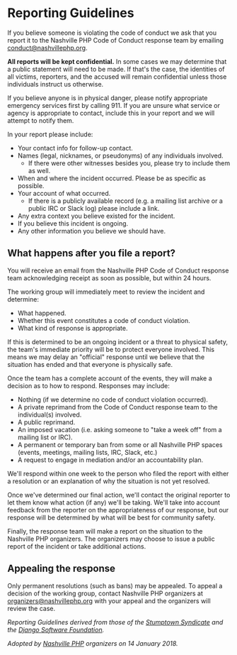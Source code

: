 # Reporting Guidelines

If you believe someone is violating the code of conduct we ask that you report it to the Nashville PHP Code of Conduct response team by emailing <conduct@nashvillephp.org>.

**All reports will be kept confidential.** In some cases we may determine that a public statement will need to be made. If that's the case, the identities of all victims, reporters, and the accused will remain confidential unless those individuals instruct us otherwise.

If you believe anyone is in physical danger, please notify appropriate emergency services first by calling 911. If you are unsure what service or agency is appropriate to contact, include this in your report and we will attempt to notify them.

In your report please include:

  * Your contact info for follow-up contact.
  * Names (legal, nicknames, or pseudonyms) of any individuals involved.
    * If there were other witnesses besides you, please try to include them as well.
  * When and where the incident occurred. Please be as specific as possible.
  * Your account of what occurred.
    * If there is a publicly available record (e.g. a mailing list archive or a public IRC or Slack log) please include a link.
  * Any extra context you believe existed for the incident.
  * If you believe this incident is ongoing.
  * Any other information you believe we should have.

## What happens after you file a report?

You will receive an email from the Nashville PHP Code of Conduct response team acknowledging receipt as soon as possible, but within 24 hours.

The working group will immediately meet to review the incident and determine:

  * What happened.
  * Whether this event constitutes a code of conduct violation.
  * What kind of response is appropriate.

If this is determined to be an ongoing incident or a threat to physical safety, the team's immediate priority will be to protect everyone involved. This means we may delay an "official" response until we believe that the situation has ended and that everyone is physically safe.

Once the team has a complete account of the events, they will make a decision as to how to respond. Responses may include:

  * Nothing (if we determine no code of conduct violation occurred).
  * A private reprimand from the Code of Conduct response team to the individual(s) involved.
  * A public reprimand.
  * An imposed vacation (i.e. asking someone to "take a week off" from a mailing list or IRC).
  * A permanent or temporary ban from some or all Nashville PHP spaces (events, meetings, mailing lists, IRC, Slack, etc.)
  * A request to engage in mediation and/or an accountability plan.

We'll respond within one week to the person who filed the report with either a resolution or an explanation of why the situation is not yet resolved.

Once we've determined our final action, we'll contact the original reporter to let them know what action (if any) we'll be taking. We'll take into account feedback from the reporter on the appropriateness of our response, but our response will be determined by what will be best for community safety.

Finally, the response team will make a report on the situation to the Nashville PHP organizers. The organizers may choose to issue a public report of the incident or take additional actions.

## Appealing the response

Only permanent resolutions (such as bans) may be appealed. To appeal a decision of the working group, contact Nashville PHP organizers at <organizers@nashvillephp.org> with your appeal and the organizers will review the case.

_Reporting Guidelines derived from those of the [Stumptown Syndicate](http://stumptownsyndicate.org/code-of-conduct/reporting-guidelines/) and the [Django Software Foundation](https://www.djangoproject.com/conduct/reporting/)._

_Adopted by [Nashville PHP](https://nashvillephp.org) organizers on 14 January 2018._
